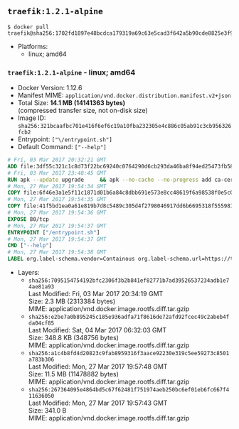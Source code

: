 ## `traefik:1.2.1-alpine`

```console
$ docker pull traefik@sha256:1702fd1897e48bcdca179319a69c63e5cad3f642a5b90cde8825e3f936ee7d7f
```

-	Platforms:
	-	linux; amd64

### `traefik:1.2.1-alpine` - linux; amd64

-	Docker Version: 1.12.6
-	Manifest MIME: `application/vnd.docker.distribution.manifest.v2+json`
-	Total Size: **14.1 MB (14141363 bytes)**  
	(compressed transfer size, not on-disk size)
-	Image ID: `sha256:321bcaafbc701e416f6ef6c19a10fba232305e4c886c05ab91c3cb956326fcb2`
-	Entrypoint: `["\/entrypoint.sh"]`
-	Default Command: `["--help"]`

```dockerfile
# Fri, 03 Mar 2017 20:32:21 GMT
ADD file:3df55c321c1c8d73f22bc69240c0764290d6cb293da46ba8f94ed25473fb5853 in / 
# Fri, 03 Mar 2017 23:48:45 GMT
RUN apk --update upgrade     && apk --no-cache --no-progress add ca-certificates     && rm -rf /var/cache/apk/*
# Mon, 27 Mar 2017 19:54:34 GMT
COPY file:6f46e3a1e5f11c1871d01b6a84c8dbb691e573e8cc48619f6a98538f0e5c063d in /usr/local/bin/ 
# Mon, 27 Mar 2017 19:54:35 GMT
COPY file:41f5bd1ea0a61e819b7d8c5489c305d4f2798046917dd6b6695318f555981727 in / 
# Mon, 27 Mar 2017 19:54:36 GMT
EXPOSE 80/tcp
# Mon, 27 Mar 2017 19:54:37 GMT
ENTRYPOINT ["/entrypoint.sh"]
# Mon, 27 Mar 2017 19:54:37 GMT
CMD ["--help"]
# Mon, 27 Mar 2017 19:54:38 GMT
LABEL org.label-schema.vendor=Containous org.label-schema.url=https://traefik.io org.label-schema.name=Traefik org.label-schema.description=A modern reverse-proxy org.label-schema.version=v1.2.1 org.label-schema.docker.schema-version=1.0
```

-	Layers:
	-	`sha256:7095154754192bfc2306f3b2b841ef82771b7ad39526537234adb1e74ae81a93`  
		Last Modified: Fri, 03 Mar 2017 20:34:19 GMT  
		Size: 2.3 MB (2313384 bytes)  
		MIME: application/vnd.docker.image.rootfs.diff.tar.gzip
	-	`sha256:e2be7a0b895245c185e936adfa71f8616de72afd92fcec49c2abeb4fda04cf85`  
		Last Modified: Sat, 04 Mar 2017 06:32:03 GMT  
		Size: 348.8 KB (348756 bytes)  
		MIME: application/vnd.docker.image.rootfs.diff.tar.gzip
	-	`sha256:a1c4b8fd4d20823c9fab8959316f3aace92230e319c5ee59273c8501a783b306`  
		Last Modified: Mon, 27 Mar 2017 19:57:48 GMT  
		Size: 11.5 MB (11478882 bytes)  
		MIME: application/vnd.docker.image.rootfs.diff.tar.gzip
	-	`sha256:267364095e4864bd5c67f62481f751974aeb250bc6ef01eb6fc667f411636050`  
		Last Modified: Mon, 27 Mar 2017 19:57:43 GMT  
		Size: 341.0 B  
		MIME: application/vnd.docker.image.rootfs.diff.tar.gzip
